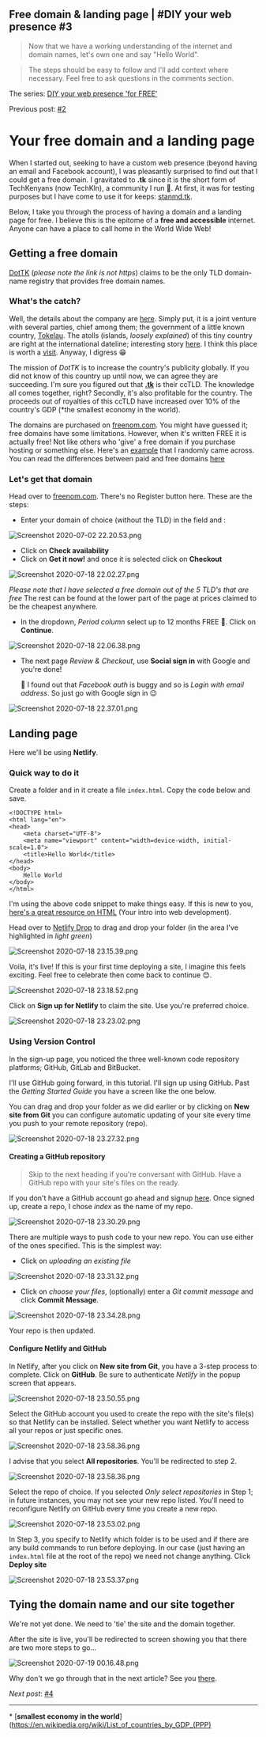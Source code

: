 ## Free domain & landing page | #DIY your web presence #3

> Now that we have a working understanding of the internet and domain names, let's own one and say "Hello World". 

> The steps should be easy to follow and I'll add context where necessary. Feel free to ask questions in the comments section.

The series: [DIY your web presence 'for FREE'](https://hashnode.com/series/diy-your-web-presence-ck7g1z1fe00uands17162bkc4)

Previous post: [#2](https://blog.techkln.org/the-internet-and-domain-names-or-diy-your-web-presence-2-ck9fla6vi06bdcxs11e0oosfd)

# Your free domain and a landing page

When I started out, seeking to have a custom web presence (beyond having an email and Facebook account), I was pleasantly surprised to find out that I could get a free domain. I gravitated to **.tk** since it is the short form of TechKenyans (now TechKln), a community I run 💪. At first, it was for testing purposes but I have come to use it for keeps: [stanmd.tk](https://stanmd.tk).

Below, I take you through the process of having a domain and a landing page for free. I believe this is the epitome of a **free and accessible** internet. Anyone can have a place to call home in the World Wide Web!

## Getting a free domain

[DotTK](http://www.dot.tk/) (_please note the link is not https_) claims to be the only TLD domain-name registry that provides free domain names.

### What's the catch?
Well, the details about the company are [here](http://www.dot.tk/en/aboutdottk.html). Simply put, it is a joint venture with several parties, chief among them; the government of a little known country, [Tokelau](https://en.wikipedia.org/wiki/Tokelau). The atolls (islands, _loosely explained_) of this tiny country are right at the international dateline; interesting story [here](https://www.bbc.com/news/world-asia-16351377). I think this place is worth a [visit](https://www.youtube.com/results?search_query=visit+Tokelau). Anyway, I digress 😁

The mission of *DotTK* is to increase the country's publicity globally. If you did not know of this country up until now, we can agree they are succeeding. I'm sure you figured out that [**.tk**](https://en.wikipedia.org/wiki/.tk) is their ccTLD. The knowledge all comes together, right? Secondly, it's also profitable for the country. The proceeds out of royalties of this ccTLD have increased over 10% of the country's GDP (\*the smallest economy in the world).

The domains are purchased on [freenom.com](https://www.freenom.com/). You might have guessed it; free domains have some limitations. However, when it's written FREE it is actually free! Not like others who 'give' a free domain if you purchase hosting or something else. Here's an [example](https://www.hostinger.com/free-domain) that I randomly came across. You can read the differences between paid and free domains [here](https://www.freenom.com/en/freeandpaiddomains.html)

### Let's get that domain
Head over to [freenom.com](https://www.freenom.com). There's no Register button here. These are the steps:
- Enter your domain of choice (without the TLD) in the field and :

![Screenshot 2020-07-02 22.20.53.png](https://cdn.hashnode.com/res/hashnode/image/upload/v1593717730321/oHWadsRso.png)

- Click on **Check availability**
- Click on **Get it now!** and once it is selected click on **Checkout**

![Screenshot 2020-07-18 22.02.27.png](https://cdn.hashnode.com/res/hashnode/image/upload/v1595099233219/IYNg6lOc4.png)

_Please note that I have selected a free domain out of the 5 TLD's that are free_ The rest can be found at the lower part of the page at prices claimed to be the cheapest anywhere.

- In the dropdown, *Period column* select up to 12 months FREE 🎉. Click on **Continue**. 

![Screenshot 2020-07-18 22.06.38.png](https://cdn.hashnode.com/res/hashnode/image/upload/v1595099267461/ebi8oGzOa.png)

- The next page _Review & Checkout_, use **Social sign in** with Google and you're done!

    🚨 I found out that *Facebook auth* is buggy and so is *Login with email address*. So just go with Google sign in 😉


![Screenshot 2020-07-18 22.37.01.png](https://cdn.hashnode.com/res/hashnode/image/upload/v1595101347647/1LU3vmlGR.png)

## Landing page

Here we'll be using **Netlify**.

### Quick way to do it

Create a folder and in it create a file `index.html`. Copy the code below and save.

```
<!DOCTYPE html>
<html lang="en">
<head>
    <meta charset="UTF-8">
    <meta name="viewport" content="width=device-width, initial-scale=1.0">
    <title>Hello World</title>
</head>
<body>
    Hello World
</body>
</html>
```

I'm using the above code snippet to make things easy. If this is new to you, [here's a great resource on HTML](https://developer.mozilla.org/en-US/docs/Web/HTML) (Your intro into web development).

Head over to [Netlify Drop](https://app.netlify.com/drop) to drag and drop your folder (in the area I've highlighted in _light green_)

![Screenshot 2020-07-18 23.15.39.png](https://cdn.hashnode.com/res/hashnode/image/upload/v1595103475475/VtdkQrjpT.png)

Voila, it's live! If this is your first time deploying a site, I imagine this feels exciting. Feel free to celebrate then come back to continue 😊.

![Screenshot 2020-07-18 23.18.52.png](https://cdn.hashnode.com/res/hashnode/image/upload/v1595103562353/p0OaWLeSe.png)

Click on **Sign up for Netlify** to claim the site. Use you're preferred choice.

![Screenshot 2020-07-18 23.23.02.png](https://cdn.hashnode.com/res/hashnode/image/upload/v1595103799386/d6G4BbXua.png)

### Using Version Control

In the sign-up page, you noticed the three well-known code repository platforms; GitHub, GitLab and BitBucket.

I'll use GitHub going forward, in this tutorial. I'll sign up using GitHub. Past the _Getting Started Guide_ you have a screen like the one below.

You can drag and drop your folder as we did earlier or by clicking on **New site from Git** you can configure automatic updating of your site every time you push to your remote repository (repo).

![Screenshot 2020-07-18 23.27.32.png](https://cdn.hashnode.com/res/hashnode/image/upload/v1595104676900/Esc7WDNMv.png)

#### Creating a GitHub repository

> Skip to the next heading if you're conversant with GitHub. Have a GitHub repo with your site's files on the ready.

If you don't have a GitHub account go ahead and signup [here](https://github.com/join). Once signed up, create a repo, I chose _index_ as the name of my repo.

![Screenshot 2020-07-18 23.30.29.png](https://cdn.hashnode.com/res/hashnode/image/upload/v1595104844041/lJPHiV0xJ.png)

There are multiple ways to push code to your new repo. You can use either of the ones specified. This is the simplest way:

- Click on *uploading an existing file*

![Screenshot 2020-07-18 23.31.32.png](https://cdn.hashnode.com/res/hashnode/image/upload/v1595105197611/HiW5QGHrj.png)

- Click on *choose your files*, (optionally) enter a _Git commit message_ and click **Commit Message**.

![Screenshot 2020-07-18 23.34.28.png](https://cdn.hashnode.com/res/hashnode/image/upload/v1595105240417/K8V6COToS.png)

Your repo is then updated.

#### Configure Netlify and GitHub

In Netlify, after you click on **New site from Git**, you have a 3-step process to complete. Click on **GitHub**. Be sure to authenticate *Netlify* in the popup screen that appears.

![Screenshot 2020-07-18 23.50.55.png](https://cdn.hashnode.com/res/hashnode/image/upload/v1595105947977/s4XY6K_3v.png)

Select the GitHub account you used to create the repo with the site's file(s) so that Netlify can be installed. Select whether you want Netlify to access all your repos or just specific ones.

![Screenshot 2020-07-18 23.58.36.png](https://cdn.hashnode.com/res/hashnode/image/upload/v1595106097903/IdMgsyTWj.png)

I advise that you select **All repositories**. You'll be redirected to step 2.

![Screenshot 2020-07-18 23.58.36.png](https://cdn.hashnode.com/res/hashnode/image/upload/v1595106291191/vPto90-7x.png)

Select the repo of choice. If you selected *Only select repositories* in Step 1; in future instances, you may not see your new repo listed. You'll need to reconfigure Netlify on GitHub every time you create a new repo.

![Screenshot 2020-07-18 23.53.02.png](https://cdn.hashnode.com/res/hashnode/image/upload/v1595106239059/_Ol980IQD.png)

In Step 3, you specify to Netlify which folder is to be used and if there are any build commands to run before deploying. In our case (just having an `index.html` file at the root of the repo) we need not change anything. Click **Deploy site**

![Screenshot 2020-07-18 23.53.37.png](https://cdn.hashnode.com/res/hashnode/image/upload/v1595106704151/Vj1J7BL6U.png)

## Tying the domain name and our site together

We're not yet done. We need to 'tie' the site and the domain together.

After the site is live, you'll be redirected to screen showing you that there are two more steps to go...

![Screenshot 2020-07-19 00.16.48.png](https://cdn.hashnode.com/res/hashnode/image/upload/v1595107028795/a3lSPtjQc.png)

Why don't we go through that in the next article? See you [there](https://blog.techkln.org/a-custom-domain-name-on-your-site-and-version-control-or-diy-your-web-presence-4-ckct9iaoa003vx5s1ea21aups).

_Next post_: [#4](https://blog.techkln.org/a-custom-domain-name-on-your-site-and-version-control-or-diy-your-web-presence-4-ckct9iaoa003vx5s1ea21aups)

---
\* [**smallest economy in the world**](https://en.wikipedia.org/wiki/List_of_countries_by_GDP_(PPP)